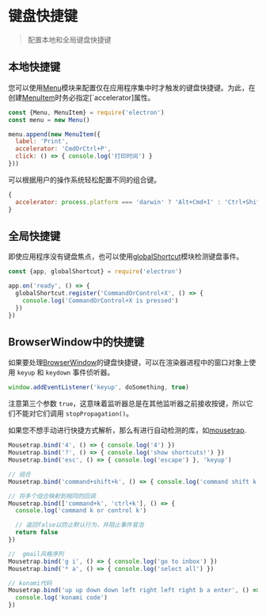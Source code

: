 # 键盘快捷键

> 配置本地和全局键盘快捷键

## 本地快捷键

您可以使用[Menu]模块来配置仅在应用程序集中时才触发的键盘快捷键。为此，在创建[MenuItem]时务必指定[`accelerator]属性。

```js
const {Menu, MenuItem} = require('electron')
const menu = new Menu()

menu.append(new MenuItem({
  label: 'Print',
  accelerator: 'CmdOrCtrl+P',
  click: () => { console.log('打印时间') }
}))
```

可以根据用户的操作系统轻松配置不同的组合键。

```js
{
  accelerator: process.platform === 'darwin' ? 'Alt+Cmd+I' : 'Ctrl+Shift+I'
}
```

## 全局快捷键

即使应用程序没有键盘焦点，也可以使用[globalShortcut]模块检测键盘事件。

```js
const {app, globalShortcut} = require('electron')

app.on('ready', () => {
  globalShortcut.register('CommandOrControl+X', () => {
    console.log('CommandOrControl+X is pressed')
  })
})
```

## BrowserWindow中的快捷键

如果要处理[BrowserWindow]的键盘快捷键，可以在渲染器进程中的窗口对象上使用 `keyup` 和 `keydown` 事件侦听器。
```js
window.addEventListener('keyup', doSomething, true)
```
注意第三个参数 `true`，这意味着监听器总是在其他监听器之前接收按键，所以它们不能对它们调用 `stopPropagation()`。

如果您不想手动进行快捷方式解析，那么有进行自动检测的库，如[mousetrap].
```js
Mousetrap.bind('4', () => { console.log('4') })
Mousetrap.bind('?', () => { console.log('show shortcuts!') })
Mousetrap.bind('esc', () => { console.log('escape') }, 'keyup')

// 组合
Mousetrap.bind('command+shift+k', () => { console.log('command shift k') })

// 将多个组合映射到相同的回调
Mousetrap.bind(['command+k', 'ctrl+k'], () => {
  console.log('command k or control k')

  // 返回false以防止默认行为，并阻止事件冒泡
  return false
})

//  gmail风格序列
Mousetrap.bind('g i', () => { console.log('go to inbox') })
Mousetrap.bind('* a', () => { console.log('select all') })

// konami代码
Mousetrap.bind('up up down down left right left right b a enter', () => {
  console.log('konami code')
})
```

[Menu]: ../api/menu.md
[MenuItem]: ../api/menu-item.md
[globalShortcut]: ../api/global-shortcut.md
[`accelerator`]: ../api/accelerator.md
[BrowserWindow]: ../api/browser-window.md
[mousetrap]: https://github.com/ccampbell/mousetrap
